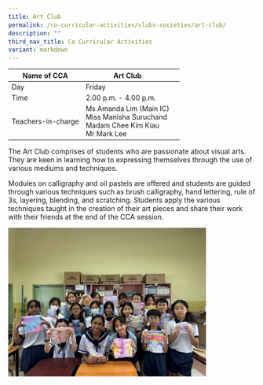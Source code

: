 ```yaml
---
title: Art Club
permalink: /co-curricular-activities/clubs-societies/art-club/
description: ""
third_nav_title: Co Curricular Activities
variant: markdown
---
```

|Name of CCA|Art Club|  |
| -------- | ------- | --------------- |
|Day | Friday | 
| Time |2.00 p.m. - 4.00 p.m. 
|Teachers-in-charge |Ms Amanda Lim (Main IC)<br>Miss Manisha Suruchand <br> Madam Chee Kim Kiau <br>Mr Mark Lee

<p style="box-sizing: inherit; font-size: 1em;">The Art Club comprises of students who are passionate about visual arts. They are keen in learning how to expressing themselves through the use of various mediums and techniques.</p><p style="box-sizing: inherit; font-size: 1em;">Modules on calligraphy and oil pastels are offered and students are guided through various techniques such as brush calligraphy, hand lettering, rule of 3s, layering, blending, and scratching. Students apply the various techniques taught in the creation of their art pieces and share their work with their friends at the end of the CCA session. </p>


<img src="/images/CoCurricularActivities/Art%20Club/Art_Club_2024.jpg" style="width:80%">